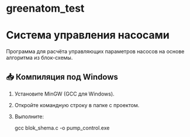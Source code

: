 # greenatom_test
# Система управления насосами

Программа для расчёта управляющих параметров насосов на основе алгоритма из блок-схемы.

## 📥 Компиляция под Windows
1. Установите MinGW (GCC для Windows).
2. Откройте командную строку в папке с проектом.
3. Выполните:

   gcc blok_shema.c -o pump_control.exe